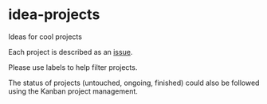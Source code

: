 # idea-projects

Ideas for cool projects

Each project is described as an [issue](https://github.com/neuropoly/idea-projects/issues). 

Please use labels to help filter projects.

The status of projects (untouched, ongoing, finished) could also be followed using the Kanban project management.
